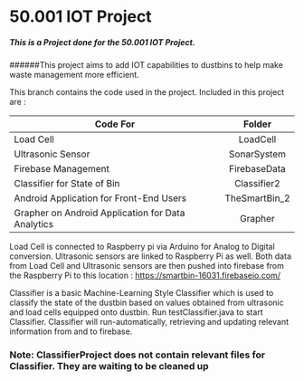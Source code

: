 # 50.001 IOT Project
##### This is a Project done for the 50.001 IOT Project.
######This project aims to add IOT capabilities to dustbins to help make waste management more efficient.

This branch contains the code used in the project. Included in this project are :

| Code For      | Folder    |
| ------------- |:---------:|
| Load Cell | LoadCell |
| Ultrasonic Sensor | SonarSystem |
| Firebase Management | FirebaseData |
| Classifier for State of Bin | Classifier2 |
| Android Application for Front-End Users | TheSmartBin_2 |
| Grapher on Android Application for Data Analytics | Grapher |

Load Cell is connected to Raspberry pi via Arduino for Analog to Digital conversion.
Ultrasonic sensors are linked to Raspberry Pi as well. Both data from Load Cell and Ultrasonic sensors
are then pushed into firebase from the Raspberry Pi to this location : https://smartbin-16031.firebaseio.com/

Classifier is a basic Machine-Learning Style Classifier which is used to classify the state of the dustbin
based on values obtained from ultrasonic and load cells equipped onto dustbin. Run testClassifier.java to start 
Classifier. Classifier will run-automatically, retrieving and updating relevant information from and to firebase.

### Note: ClassifierProject does not contain relevant files for Classifier. They are waiting to be cleaned up
